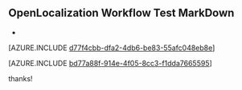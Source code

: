 ## OpenLocalization Workflow Test MarkDown
* 

[AZURE.INCLUDE [d77f4cbb-dfa2-4db6-be83-55afc048eb8e](calleeMd1.md)]



[AZURE.INCLUDE [bd77a88f-914e-4f05-8cc3-f1dda7665595](calleeMd2.md)]

 
thanks!